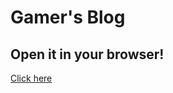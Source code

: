 # Gamer's Blog 
## Open it in your browser!
[Click here](https://petergrn05.github.io/personalportfolio/)